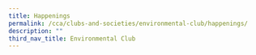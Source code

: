 ```yaml
---
title: Happenings
permalink: /cca/clubs-and-societies/environmental-club/happenings/
description: ""
third_nav_title: Environmental Club
---
```

